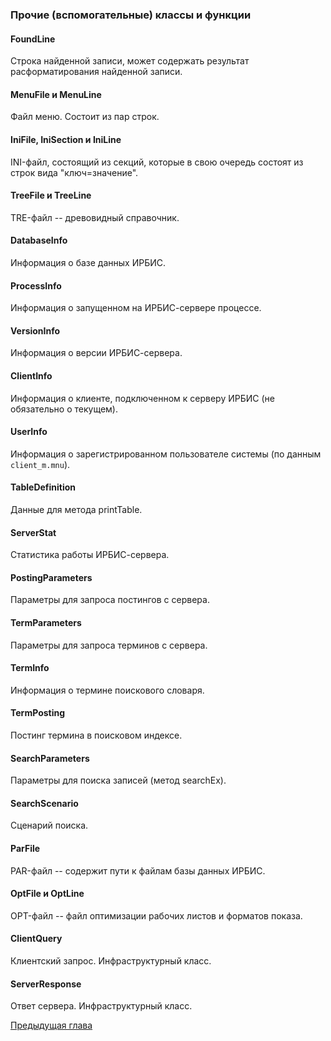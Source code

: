 ### Прочие (вспомогательные) классы и функции

#### FoundLine

Строка найденной записи, может содержать результат расформатирования найденной записи.

#### MenuFile и MenuLine

Файл меню. Состоит из пар строк.

#### IniFile, IniSection и IniLine

INI-файл, состоящий из секций, которые в свою очередь состоят из строк вида "ключ=значение".

#### TreeFile и TreeLine

TRE-файл -- древовидный справочник.

#### DatabaseInfo

Информация о базе данных ИРБИС.

#### ProcessInfo

Информация о запущенном на ИРБИС-сервере процессе.

#### VersionInfo

Информация о версии ИРБИС-сервера.

#### ClientInfo

Информация о клиенте, подключенном к серверу ИРБИС (не обязательно о текущем).

#### UserInfo

Информация о зарегистрированном пользователе системы (по данным `client_m.mnu`).

#### TableDefinition

Данные для метода printTable.

#### ServerStat

Статистика работы ИРБИС-сервера.

#### PostingParameters

Параметры для запроса постингов с сервера.

#### TermParameters

Параметры для запроса терминов с сервера.

#### TermInfo

Информация о термине поискового словаря.

#### TermPosting

Постинг термина в поисковом индексе.

#### SearchParameters

Параметры для поиска записей (метод searchEx).

#### SearchScenario

Сценарий поиска.

#### ParFile

PAR-файл -- содержит пути к файлам базы данных ИРБИС.

#### OptFile и OptLine

OPT-файл -- файл оптимизации рабочих листов и форматов показа.

#### ClientQuery

Клиентский запрос. Инфраструктурный класс.

#### ServerResponse

Ответ сервера. Инфраструктурный класс.

[Предыдущая глава](chapter3.md)
